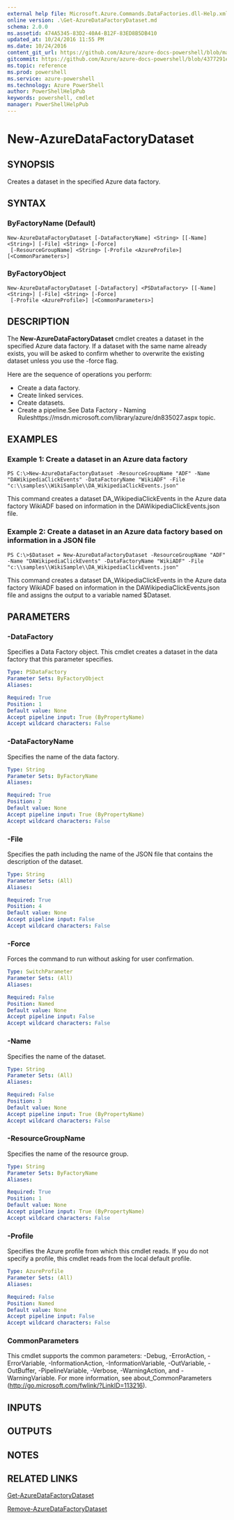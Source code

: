```yaml
---
external help file: Microsoft.Azure.Commands.DataFactories.dll-Help.xml
online version: .\Get-AzureDataFactoryDataset.md
schema: 2.0.0
ms.assetid: 474A5345-83D2-40A4-B12F-83ED8B5DB410
updated_at: 10/24/2016 11:55 PM
ms.date: 10/24/2016
content_git_url: https://github.com/Azure/azure-docs-powershell/blob/master/azureps-cmdlets-docs/ResourceManager/AzureRM.DataFactories/v0.9.8/New-AzureDataFactoryDataset.md
gitcommit: https://github.com/Azure/azure-docs-powershell/blob/4377291ee360e58e2c1c5d644155daf6a0279055/azureps-cmdlets-docs/ResourceManager/AzureRM.DataFactories/v0.9.8/New-AzureDataFactoryDataset.md
ms.topic: reference
ms.prod: powershell
ms.service: azure-powershell
ms.technology: Azure PowerShell
author: PowerShellHelpPub
keywords: powershell, cmdlet
manager: PowerShellHelpPub
---
```


# New-AzureDataFactoryDataset

## SYNOPSIS
Creates a dataset in the specified Azure data factory.

## SYNTAX

### ByFactoryName (Default)
```
New-AzureDataFactoryDataset [-DataFactoryName] <String> [[-Name] <String>] [-File] <String> [-Force]
 [-ResourceGroupName] <String> [-Profile <AzureProfile>] [<CommonParameters>]
```

### ByFactoryObject
```
New-AzureDataFactoryDataset [-DataFactory] <PSDataFactory> [[-Name] <String>] [-File] <String> [-Force]
 [-Profile <AzureProfile>] [<CommonParameters>]
```

## DESCRIPTION
The **New-AzureDataFactoryDataset** cmdlet creates a dataset in the specified Azure data factory.
If a dataset with the same name already exists, you will be asked to confirm whether to overwrite the existing dataset unless you use the -force flag.

Here are the sequence of operations you perform: 

- Create a data factory. 
- Create linked services. 
- Create datasets. 
- Create a pipeline.See Data Factory - Naming Ruleshttps://msdn.microsoft.com/library/azure/dn835027.aspx topic.

## EXAMPLES

### Example 1: Create a dataset in an Azure data factory
```
PS C:\>New-AzureDataFactoryDataset -ResourceGroupName "ADF" -Name "DAWikipediaClickEvents" -DataFactoryName "WikiADF" -File "c:\\samples\\WikiSample\\DA_WikipediaClickEvents.json"
```

This command creates a dataset DA_WikipediaClickEvents in the Azure data factory WikiADF based on information in the DAWikipediaClickEvents.json file.

### Example 2: Create a dataset in an Azure data factory based on information in a JSON file
```
PS C:\>$Dataset = New-AzureDataFactoryDataset -ResourceGroupName "ADF" -Name "DAWikipediaClickEvents" -DataFactoryName "WikiADF" -File "c:\\samples\\WikiSample\\DA_WikipediaClickEvents.json"
```

This command creates a dataset DA_WikipediaClickEvents in the Azure data factory WikiADF based on information in the DAWikipediaClickEvents.json file and assigns the output to a variable named $Dataset.

## PARAMETERS

### -DataFactory
Specifies a Data Factory object.
This cmdlet creates a dataset in the data factory that this parameter specifies.

```yaml
Type: PSDataFactory
Parameter Sets: ByFactoryObject
Aliases: 

Required: True
Position: 1
Default value: None
Accept pipeline input: True (ByPropertyName)
Accept wildcard characters: False
```

### -DataFactoryName
Specifies the name of the data factory.

```yaml
Type: String
Parameter Sets: ByFactoryName
Aliases: 

Required: True
Position: 2
Default value: None
Accept pipeline input: True (ByPropertyName)
Accept wildcard characters: False
```

### -File
Specifies the path including the name of the JSON file that contains the description of the dataset.

```yaml
Type: String
Parameter Sets: (All)
Aliases: 

Required: True
Position: 4
Default value: None
Accept pipeline input: False
Accept wildcard characters: False
```

### -Force
Forces the command to run without asking for user confirmation.

```yaml
Type: SwitchParameter
Parameter Sets: (All)
Aliases: 

Required: False
Position: Named
Default value: None
Accept pipeline input: False
Accept wildcard characters: False
```

### -Name
Specifies the name of the dataset.

```yaml
Type: String
Parameter Sets: (All)
Aliases: 

Required: False
Position: 3
Default value: None
Accept pipeline input: True (ByPropertyName)
Accept wildcard characters: False
```

### -ResourceGroupName
Specifies the name of the resource group.

```yaml
Type: String
Parameter Sets: ByFactoryName
Aliases: 

Required: True
Position: 1
Default value: None
Accept pipeline input: True (ByPropertyName)
Accept wildcard characters: False
```

### -Profile
Specifies the Azure profile from which this cmdlet reads.
If you do not specify a profile, this cmdlet reads from the local default profile.

```yaml
Type: AzureProfile
Parameter Sets: (All)
Aliases: 

Required: False
Position: Named
Default value: None
Accept pipeline input: False
Accept wildcard characters: False
```

### CommonParameters
This cmdlet supports the common parameters: -Debug, -ErrorAction, -ErrorVariable, -InformationAction, -InformationVariable, -OutVariable, -OutBuffer, -PipelineVariable, -Verbose, -WarningAction, and -WarningVariable. For more information, see about_CommonParameters (http://go.microsoft.com/fwlink/?LinkID=113216).

## INPUTS

## OUTPUTS

## NOTES

## RELATED LINKS

[Get-AzureDataFactoryDataset](./Get-AzureDataFactoryDataset.md)

[Remove-AzureDataFactoryDataset](./Remove-AzureDataFactoryDataset.md)


